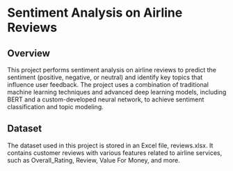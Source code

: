 # Sentiment Analysis on Airline Reviews
## Overview
This project performs sentiment analysis on airline reviews to predict the sentiment (positive, negative, or neutral) and identify key topics that influence user feedback. The project uses a combination of traditional machine learning techniques and advanced deep learning models, including BERT and a custom-developed neural network, to achieve sentiment classification and topic modeling.
## Dataset
The dataset used in this project is stored in an Excel file, reviews.xlsx. It contains customer reviews with various features related to airline services, such as Overall_Rating, Review, Value For Money, and more.
